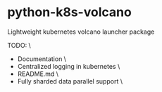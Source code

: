 # python-k8s-volcano
Lightweight kubernetes volcano launcher package

TODO: \
- Documentation \
- Centralized logging in kubernetes \
- README.md \
- Fully sharded data parallel support \
